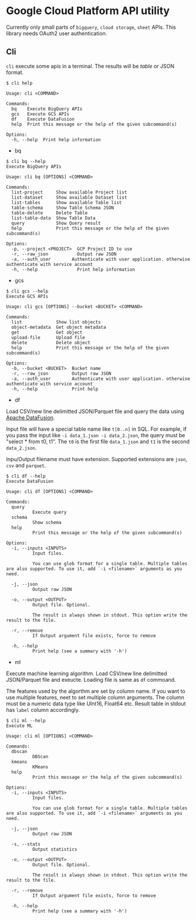 # Google Cloud Platform API utility

Currently only small parts of `bigquery`, `cloud storage`, `sheet` APIs.
This library needs OAuth2 user authentication.

## Cli

`cli` execute some apis in a terminal. The results will be *table* or JSON format.

```
$ cli help

Usage: cli <COMMAND>

Commands:
  bq    Execute BigQuery APIs
  gcs   Execute GCS APIs
  df    Execute DataFusion
  help  Print this message or the help of the given subcommand(s)

Options:
  -h, --help  Print help information
```

- bq
```
$ cli bq --help
Execute BigQuery APIs

Usage: cli bq [OPTIONS] <COMMAND>

Commands:
  list-project     Show available Project list
  list-dataset     Show available Dataset list
  list-tables      Show available Table list
  table-schema     Show Table Schema JSON
  table-delete     Delete Table
  list-table-data  Show Table Data
  query            Show Query result
  help             Print this message or the help of the given subcommand(s)

Options:
  -p, --project <PROJECT>  GCP Project ID to use
  -r, --raw_json           Output raw JSON
  -a, --auth_user        Authenticate with user application. otherwise authenticate with service account
  -h, --help               Print help information
```

- gcs
```
$ cli gcs --help
Execute GCS APIs

Usage: cli gcs [OPTIONS] --bucket <BUCKET> <COMMAND>

Commands:
  list             Show list objects
  object-metadata  Get object metadata
  get              Get object
  upload-file      Upload file
  delete           Delete object
  help             Print this message or the help of the given subcommand(s)

Options:
  -b, --bucket <BUCKET>  Bucket name
  -r, --raw_json         Output raw JSON
  -a, --auth_user        Authenticate with user application. otherwise authenticate with service account
  -h, --help             Print help
```

- df

Load CSV/new line delimitted JSON/Parquet file and query the data using [Apache DataFusion](https://arrow.apache.org/datafusion/).

Input file will have a special table name like `t[0..n]` in SQL. For example, if you pass the input like `-i data_1.json -i data_2.json`, the query must be "select * from t0, t1". The `t0` is the first file `data_1.json` and `t1` is the second `data_2.json`.

Inpu/Output filename must have extension. Supported extensions are `json`, `csv` and `parquet`.

```
$ cli df --help
Execute DataFusion

Usage: cli df [OPTIONS] <COMMAND>

Commands:
  query
          Execute query
  schema
          Show schema
  help
          Print this message or the help of the given subcommand(s)

Options:
  -i, --inputs <INPUTS>
          Input files.

          You can use glob format for a single table. Multiple tables are also supported. To use it, add `-i <filename>` arguments as you need.

  -j, --json
          Output raw JSON

  -o, --output <OUTPUT>
          Output file. Optional.

          The result is always shown in stdout. This option write the result to the file.

  -r, --remove
          If Output argument file exists, force to remove

  -h, --help
          Print help (see a summary with '-h')
```

- ml

Execute machine learning algorithm. Load CSV/new line delimitted JSON/Parquet file and exeucte. Loading file is same as `df` commoand.

The features used by the algorthm are set by column name. If you want to use multiple features, neet to set multiple column arguments. The column must be a numeric data type like UInt16, Float64 etc.
Result table in stdout has `label` column accordingly.

```
$ cli ml --help
Execute ML

Usage: cli ml [OPTIONS] <COMMAND>

Commands:
  dbscan
          DBScan
  kmeans
          KMeans
  help
          Print this message or the help of the given subcommand(s)

Options:
  -i, --inputs <INPUTS>
          Input files.

          You can use glob format for a single table. Multiple tables are also supported. To use it, add `-i <filename>` arguments as you need.

  -j, --json
          Output raw JSON

  -s, --stats
          Output statistics

  -o, --output <OUTPUT>
          Output file. Optional.

          The result is always shown in stdout. This option write the result to the file.

  -r, --remove
          If Output argument file exists, force to remove

  -h, --help
          Print help (see a summary with '-h')
```
